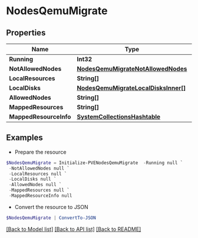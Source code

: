 # NodesQemuMigrate
## Properties

Name | Type | Description | Notes
------------ | ------------- | ------------- | -------------
**Running** | **Int32** |  | [optional] 
**NotAllowedNodes** | [**NodesQemuMigrateNotAllowedNodes**](NodesQemuMigrateNotAllowedNodes.md) |  | [optional] 
**LocalResources** | **String[]** |  | [optional] 
**LocalDisks** | [**NodesQemuMigrateLocalDisksInner[]**](NodesQemuMigrateLocalDisksInner.md) |  | [optional] 
**AllowedNodes** | **String[]** |  | [optional] 
**MappedResources** | **String[]** |  | [optional] 
**MappedResourceInfo** | [**SystemCollectionsHashtable**](.md) |  | [optional] 

## Examples

- Prepare the resource
```powershell
$NodesQemuMigrate = Initialize-PVENodesQemuMigrate  -Running null `
 -NotAllowedNodes null `
 -LocalResources null `
 -LocalDisks null `
 -AllowedNodes null `
 -MappedResources null `
 -MappedResourceInfo null
```

- Convert the resource to JSON
```powershell
$NodesQemuMigrate | ConvertTo-JSON
```

[[Back to Model list]](../README.md#documentation-for-models) [[Back to API list]](../README.md#documentation-for-api-endpoints) [[Back to README]](../README.md)

